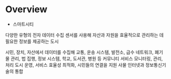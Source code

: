# Overview

* 스마트시티

다양한 유형의 전자 데이터 수집 센서를 사용해 자산과 자원을 효율적으로 관리하는 데 필요한 정보를 제공하는 도시

시민, 장치, 자산에서 데이터를 수집해 교통, 운송 시스템, 발전소, 급수 네트워크, 폐기물 관리, 법 집행, 정보 시스템, 학교, 도서관, 병원 등 커뮤니티 서비스 모니터링, 관리, 처리
도시 운영, 서비스 효율성 최적화, 시민들의 연결을 지원
사물 인터넷과 정보통신기술의 통합
